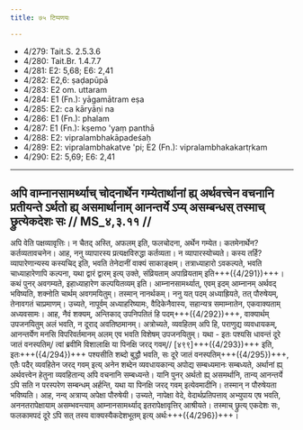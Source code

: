 ```yaml
---
title: ७५ टिप्पणयः

---
```

- 4/279: Tait.S. 2.5.3.6
- 4/280: Tait.Br. 1.4.7.7
- 4/281: E2: 5,68; E6: 2,41
- 4/282: E2,6: ṣaḍapūpā
- 4/283: E2 om. uttaram
- 4/284: E1 (Fn.): yāgamātram eṣa
- 4/285: E2: ca kāryāṇi na
- 4/286: E1 (Fn.): phalam
- 4/287: E1 (Fn.): kṣemo 'yaṃ panthā
- 4/288: E2: vipralambhakāpadeśaḥ
- 4/289: E2: vipralambhakatve 'pi; E2 (Fn.): vipralambhakakartṛkam
- 4/290: E2: 5,69; E6: 2,41

____________________________________________


## अपि वाम्नानसामर्थ्याच् चोदनार्थेन गम्येतार्थानां ह्य् अर्थवत्त्वेन वचनानि प्रतीयन्ते ऽर्थतो ह्य् असमार्थानाम् आनन्तर्ये ऽप्य् असम्बन्धस् तस्माच् छ्रुत्येकदेशः सः // MS_४,३.११ //

अपि वेति पक्षव्यावृत्तिः। न चैतद् अस्ति, अफलम् इति, फलचोदना, अर्थेन गम्येत। कतमेनार्थेन? कर्तव्यतावचनेन। आह, ननु व्यापारस्य प्रत्यक्षविरुद्धा कर्तव्यता। न व्यापारस्योच्यते। कस्य तर्हि? व्यापारेणान्यस्य कस्यचिद् इति, भवति तेनेदानीं वाक्यं साकाङ्क्षम्। तत्राध्याहारो ऽवकल्पते, भवति चाध्याहारेणापि कल्पना, यथा द्वारं द्वारम् इत्य् उक्ते, संव्रियताम् अपाव्रियताम् इति+++({4/291})+++। कथं पुनर् अवगम्यते, इहाध्याहारेण कल्पयितव्यम् इति। आम्नानसामर्थ्यात्, एवम् इदम् आम्नानम् अर्थवद् भविष्यति, शक्नोति चार्थम् अवगमयितुम्। तस्मान् नानर्थकम्।
ननु यत् पदम् अध्याह्रियते, तत् पौरुषेयम्, तेनावगतं चाप्रमाणम्। उच्यते, नापूर्वम् अध्याहरिष्यामः, वैदिकेनैवास्य, सहान्यत्र समाम्नातेन, एकवाक्यताम् अध्यवसामः। आह, नैवं शक्यम्, अन्तिकाद् उपनिपतितं हि पदम्+++({4/292})+++, वाक्यार्थम् उपजनयितुम् अलं भवति, न दूराद् अवतिष्ठमानम्। अत्रोच्यते, व्यवहितम् अपि हि, पराणुद्य व्यवधायकम्, आनन्तर्येण मनसि विपरिवर्तमानम् अलम् एव भवति विशेषम् उपजनयितुम्। यथा -
इतः पश्यसि धावन्तं दूरे जातं वनस्पतिम्/
त्वां ब्रवीमि विशालाक्षि या पिनक्षि जरद् गवम्// [४९९]+++({4/293})+++ इति, इतः+++({4/294})+++ पश्यसीति शब्दो बुद्धौ भवति, सः दूरे जातं वनस्पतिम्+++({4/295})+++, एतैः पदैर् व्यवहितेन जरद् गवम् इत्य् अनेन शब्देन व्यवधायकान्य् अपोद्य सम्बध्यमानः सम्बध्यते, अर्थानां ह्य् अर्थवत्त्वेन हेतुना व्यवहितान्य् अपि वचनानि सम्बध्यन्ते। यानि पुनर् अर्थतो ह्य् असमर्थानि, तान्य् आनन्तर्ये ऽपि सति न परस्परेण सम्बन्धम् अर्हन्ति, यथा या पिनक्षि जरद् गवम् इत्येवमादीनि। तस्मान् न पौरुषेयता भविष्यति। आह, नन्व् अत्राप्य् अपेक्षा पौरुषेयी। उच्यते, नापेक्षा वेदे, वेदार्थप्रतिपत्ताव् अभ्युपाय एष भवति, अननतरापेक्षायाम् असम्भवन्त्याम् आम्नानसामर्थ्याद् इतरापेक्षावृत्तिर् आश्रीयते। तस्माच् छ्रुत्य् एकदेशः सः, फलकामपदं दूरे ऽपि सत् तस्य वाक्यस्यैकदेशभूतम् इत्य् अर्थः+++({4/296})+++।
